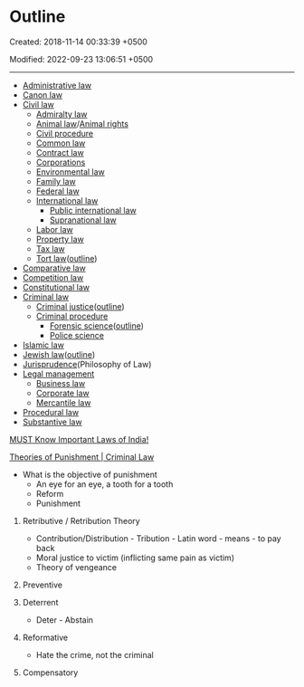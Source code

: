 # Outline

Created: 2018-11-14 00:33:39 +0500

Modified: 2022-09-23 13:06:51 +0500

---
-   [Administrative law](https://en.wikipedia.org/wiki/Administrative_law)
-   [Canon law](https://en.wikipedia.org/wiki/Canon_law)
-   [Civil law](https://en.wikipedia.org/wiki/Civil_law_(common_law))
    -   [Admiralty law](https://en.wikipedia.org/wiki/Admiralty_law)
    -   [Animal law](https://en.wikipedia.org/wiki/Animal_law)/[Animal rights](https://en.wikipedia.org/wiki/Animal_rights)
    -   [Civil procedure](https://en.wikipedia.org/wiki/Civil_procedure)
    -   [Common law](https://en.wikipedia.org/wiki/Common_law)
    -   [Contract law](https://en.wikipedia.org/wiki/Contract_law)
    -   [Corporations](https://en.wikipedia.org/wiki/Corporations)
    -   [Environmental law](https://en.wikipedia.org/wiki/Environmental_law)
    -   [Family law](https://en.wikipedia.org/wiki/Family_law)
    -   [Federal law](https://en.wikipedia.org/wiki/Federal_law)
    -   [International law](https://en.wikipedia.org/wiki/International_law)
        -   [Public international law](https://en.wikipedia.org/wiki/Public_international_law)
        -   [Supranational law](https://en.wikipedia.org/wiki/Supranational_law)
    -   [Labor law](https://en.wikipedia.org/wiki/Labor_law)
    -   [Property law](https://en.wikipedia.org/wiki/Property_law)
    -   [Tax law](https://en.wikipedia.org/wiki/Tax_law)
    -   [Tort law](https://en.wikipedia.org/wiki/Tort_law)([outline](https://en.wikipedia.org/wiki/Outline_of_tort_law))
-   [Comparative law](https://en.wikipedia.org/wiki/Comparative_law)
-   [Competition law](https://en.wikipedia.org/wiki/Competition_law)
-   [Constitutional law](https://en.wikipedia.org/wiki/Constitutional_law)
-   [Criminal law](https://en.wikipedia.org/wiki/Criminal_law)
    -   [Criminal justice](https://en.wikipedia.org/wiki/Criminal_justice)([outline](https://en.wikipedia.org/wiki/Outline_of_criminal_justice))
    -   [Criminal procedure](https://en.wikipedia.org/wiki/Criminal_procedure)
        -   [Forensic science](https://en.wikipedia.org/wiki/Forensic_science)([outline](https://en.wikipedia.org/wiki/Outline_of_forensic_science))
        -   [Police science](https://en.wikipedia.org/wiki/Police_science)
-   [Islamic law](https://en.wikipedia.org/wiki/Sharia)
-   [Jewish law](https://en.wikipedia.org/wiki/Jewish_law)([outline](https://en.wikipedia.org/wiki/Outline_of_Jewish_law))
-   [Jurisprudence](https://en.wikipedia.org/wiki/Jurisprudence)(Philosophy of Law)
-   [Legal management](https://en.wikipedia.org/wiki/Legal_management)
    -   [Business law](https://en.wikipedia.org/wiki/Business_law)
    -   [Corporate law](https://en.wikipedia.org/wiki/Corporate_law)
    -   [Mercantile law](https://en.wikipedia.org/wiki/Mercantile_law)
-   [Procedural law](https://en.wikipedia.org/wiki/Procedural_law)
-   [Substantive law](https://en.wikipedia.org/wiki/Substantive_law)

[MUST Know Important Laws of India!](https://youtu.be/K65DEXrR9As)

[Theories of Punishment | Criminal Law](https://www.youtube.com/watch?v=OxZPD2rY7KE)
-   What is the objective of punishment
    -   An eye for an eye, a tooth for a tooth
    -   Reform
    -   Punishment

1.  Retributive / Retribution Theory
    -   Contribution/Distribution - Tribution - Latin word - means - to pay back
    -   Moral justice to victim (inflicting same pain as victim)
    -   Theory of vengeance

2.  Preventive

3.  Deterrent
    -   Deter - Abstain

4.  Reformative
    -   Hate the crime, not the criminal

5.  Compensatory
